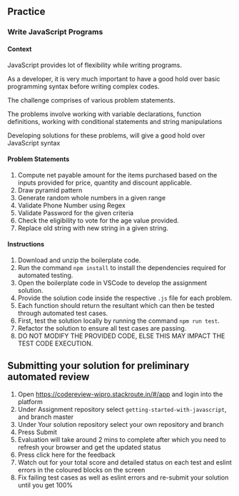 ## Practice

### Write JavaScript Programs

#### Context

JavaScript provides lot of flexibility while writing programs. 

As a developer, it is very much important to have a good hold over basic programming syntax before writing complex codes.

The challenge comprises of various problem statements.

The problems involve working with variable declarations, function definitions, working with conditional statements and string manipulations

Developing solutions for these problems, will give a good hold over JavaScript syntax


#### Problem Statements

1. Compute net payable amount for the items purchased based on the inputs provided for price, quantity and discount applicable.
2. Draw pyramid pattern
3. Generate random whole numbers in a given range
4. Validate Phone Number using Regex
5. Validate Password for the given criteria
6. Check the eligibility to vote for the age value provided.
7. Replace old string with new string in a given string.

#### Instructions

1. Download and unzip the boilerplate code.  
2. Run the command `npm install` to install the dependencies required for automated testing.  
3. Open the boilerplate code in VSCode to develop the assignment solution.
4. Provide the solution code inside the respective `.js` file for each problem.
5. Each function should return the resultant which can then be tested through automated test cases.
6. First, test the solution locally by running the command `npm run test`.  
7. Refactor the solution to ensure all test cases are passing.  
8. DO NOT MODIFY THE PROVIDED CODE, ELSE THIS MAY IMPACT THE TEST CODE EXECUTION.

## Submitting your solution for preliminary automated review  

 1. Open https://codereview-wipro.stackroute.in/#/app and login into the platform  
 2. Under Assignment repository select `getting-started-with-javascript`, and branch master  
 3. Under Your solution repository select your own repository and branch  
 4. Press Submit  
 5. Evaluation will take around 2 mins to complete after which you need to refresh your browser and get the updated status    
 6. Press click here for the feedback 
 7. Watch out for your total score and detailed status on each test and eslint errors in the coloured blocks on the screen  
 8. Fix failing test cases as well as eslint errors and re-submit your solution until you get 100%  
